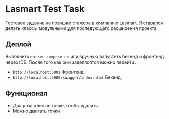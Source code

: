# Lasmart Test Task
Тестовое задание на позицию стажера в компанию Lasmart. Я старался делать классы модульными для последующего расширения проекта.

## Деплой
Выполнить `docker-compose up` или вручную запустить бекенд и фронтенд через IDE. После того как они задеплоятся можно перейти:
- `http://localhost:5001` Фронтенд.
- `http://localhost:5000/swagger/index.html` Бекенд.

## Функционал
- Два раза клик по точке, чтобы удалить
- Можно двигать точки